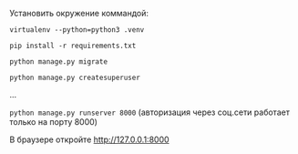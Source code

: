 Установить окружение коммандой:

`virtualenv --python=python3 .venv`

`pip install -r requirements.txt`

`python manage.py migrate`

`python manage.py createsuperuser`

...

`python manage.py runserver 8000` (авторизация через соц.сети работает только на порту 8000)

В браузере откройте http://127.0.0.1:8000
